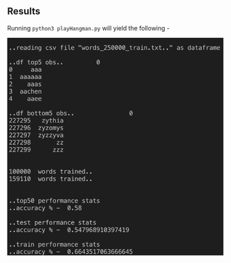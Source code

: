 ## Results

Running `python3 playHangman.py` will yield the following - 

<img src="https://github.com/nc-uw/NLP/blob/master/hangman/hangmanResults.png" width="500">
